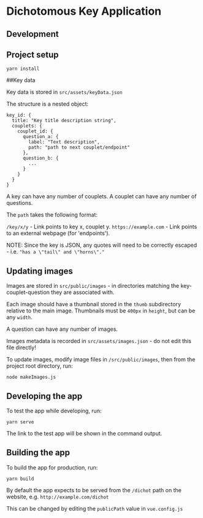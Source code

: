 # Dichotomous Key Application

## Development

## Project setup
```
yarn install
```

##Key data

Key data is stored in `src/assets/keyData.json`

The structure is a nested object:

```
key_id: {
  title: "Key title description string",
  couplets: {
    couplet_id: {
      question_a: {
        label: "Text description",
        path: "path to next couplet/endpoint"
      },
      question_b: {
        ...
      }
    }
  }
}
```
A key can have any number of couplets. A couplet can have any number of questions.

The `path` takes the following format:

`/key/x/y` - Link points to key x, couplet y.
`https://example.com` - Link points to an external webpage (for 'endpoints').

NOTE: Since the key is JSON, any quotes will need to be correctly escaped - i.e. `"has a \"tail\" and \"horns\"."`

## Updating images

Images are stored in `src/public/images` - in directories matching the key-couplet-question they are associated with.

Each image should have a thumbnail stored in the `thumb` subdirectory relative to the main image. Thumbnails must be `400px` in `height`, but can be any `width`.

A question can have any number of images.

Images metadata is recorded in `src/assets/images.json` - do not edit this file directly!

To update images, modify image files in `/src/public/images`, then from the project root directory, run:

`node makeImages.js`

## Developing the app

To test the app while developing, run:

```
yarn serve
```

The link to the test app will be shown in the command output.

## Building the app

To build the app for production, run:

```
yarn build
```

By default the app expects to be served from the `/dichot` path on the website, e.g. `http://example.com/dichot`

This can be changed by editing the `publicPath` value in `vue.config.js`
